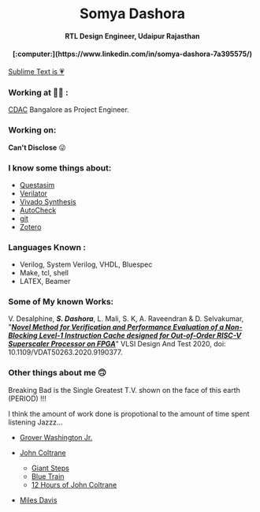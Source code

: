 
<h1 align='center'> Somya Dashora </h1>
<h4 align='center'> RTL Design Engineer,  Udaipur Rajasthan </h4>
<h4 align='center'> [:computer:](https://www.linkedin.com/in/somya-dashora-7a395575/) </h4>


[Sublime Text is :heartpulse:](https://www.sublimetext.com/)

### Working at :office_worker: :

[CDAC](https://www.cdac.in/) Bangalore as Project Engineer.

### Working on:

**Can't Disclose** :stuck_out_tongue_winking_eye:


### I know some things about:
* [Questasim](https://www.mentor.com/products/fv/questa/)
* [Verilator](https://www.veripool.org/wiki/verilatorVerilator)
* [Vivado Synthesis](https://www.xilinx.com/products/design-tools/vivado.html)
* [AutoCheck](https://www.mentor.com/products/fv/questa-autocheck)
* [git](https://git-scm.com/)
* [Zotero](https://www.zotero.org/)

### Languages Known :

* Verilog, System Verilog, VHDL, Bluespec
* Make, tcl, shell
* LATEX, Beamer


### Some of My known Works:

V. Desalphine, _**S. Dashora**_, L. Mali, S. K, A. Raveendran & D. Selvakumar,
"[**_Novel Method for Verification and Performance Evaluation of
a Non-Blocking Level-1 Instruction Cache designed for Out-of-Order
RISC-V Superscaler Processor on FPGA_**](https://ieeexplore.ieee.org/document/9190377)" VLSI Design And Test 2020,
doi: 10.1109/VDAT50263.2020.9190377.


### Other things about me :upside_down_face:

Breaking Bad is the Single Greatest T.V. shown on the face of this earth (PERIOD) !!!

I think the amount of work done is propotional to the amount of time spent listening Jazzz...

* [Grover Washington Jr.](https://www.youtube.com/watch?v=RTEuTJU01QA&list=PLRcVhl4cKJmoUtjUgZybn4lVMOTZ21TPg&index=1)

* [John Coltrane](https://www.youtube.com/watch?v=UlFNy9iWrpE&list=PLRcVhl4cKJmoUtjUgZybn4lVMOTZ21TPg&index=2)
	* [Giant Steps](https://www.youtube.com/watch?v=xy_fxxj1mMY&list=PLRcVhl4cKJmoUtjUgZybn4lVMOTZ21TPg&index=5)
	* [Blue Train](https://www.youtube.com/watch?v=fEqrnR7_yT8&list=PLRcVhl4cKJmoUtjUgZybn4lVMOTZ21TPg&index=6)
	* [12 Hours of John Coltrane](https://www.youtube.com/watch?v=TuogFx7ADRs&list=PLRcVhl4cKJmoUtjUgZybn4lVMOTZ21TPg&index=77)

* [Miles Davis](https://www.youtube.com/watch?v=lKoybkBF9Ik&list=PLRcVhl4cKJmoUtjUgZybn4lVMOTZ21TPg&index=22)

<!--
**somyadashora/somyadashora** is a ✨ _special_ ✨ repository because its `README.md` (this file) appears on your GitHub profile.

Here are some ideas to get you started:

- 🔭 I’m currently working on ...
- 🌱 I’m currently learning ...
- 👯 I’m looking to collaborate on ...
- 🤔 I’m looking for help with ...
- 💬 Ask me about ...
- 📫 How to reach me: ...
- 😄 Pronouns: ...
- ⚡ Fun fact: ...
-->

